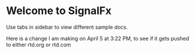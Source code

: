 # Welcome to SignalFx

Use tabs in sidebar to view different sample docs.

Here is a change I am making on April 5 at 3:22 PM, to see if it gets pushed to either rtd.org or rtd.com
